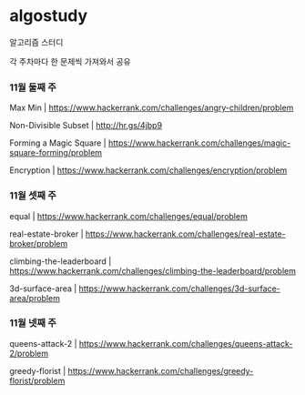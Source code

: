 # algostudy

알고리즘 스터디

각 주차마다 한 문제씩 가져와서 공유

### 11월 둘째 주

Max Min | https://www.hackerrank.com/challenges/angry-children/problem

Non-Divisible Subset | http://hr.gs/4jbp9

Forming a Magic Square | https://www.hackerrank.com/challenges/magic-square-forming/problem

Encryption | https://www.hackerrank.com/challenges/encryption/problem

### 11월 셋째 주

equal | https://www.hackerrank.com/challenges/equal/problem

real-estate-broker | https://www.hackerrank.com/challenges/real-estate-broker/problem

climbing-the-leaderboard | https://www.hackerrank.com/challenges/climbing-the-leaderboard/problem

3d-surface-area | https://www.hackerrank.com/challenges/3d-surface-area/problem

### 11월 넷째 주

queens-attack-2 | https://www.hackerrank.com/challenges/queens-attack-2/problem

greedy-florist | https://www.hackerrank.com/challenges/greedy-florist/problem
